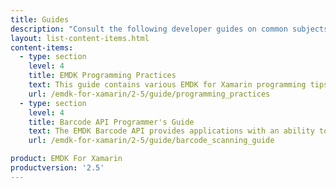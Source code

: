 ```yaml
---
title: Guides
description: "Consult the following developer guides on common subjects and usage of EMDK for Xamarin features and API's."
layout: list-content-items.html
content-items:
  - type: section
    level: 4
    title: EMDK Programming Practices
    text: This guide contains various EMDK for Xamarin programming tips.
    url: /emdk-for-xamarin/2-5/guide/programming_practices
  - type: section
    level: 4
    title: Barcode API Programmer's Guide
    text: The EMDK Barcode API provides applications with an ability to read a variety barcode labels using different scanner devices such as built-in imager/laser, built-in camera, Bluetooth ring scanners such as RS507 and RS600 and Pluggable ring scanner such as RS4000.
    url: /emdk-for-xamarin/2-5/guide/barcode_scanning_guide

product: EMDK For Xamarin
productversion: '2.5'
---
```

           














